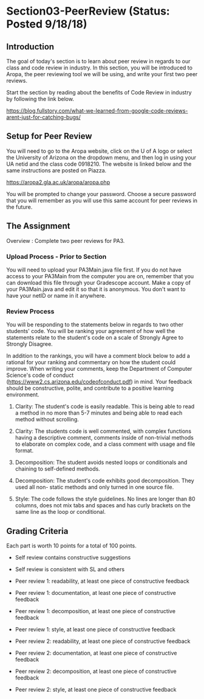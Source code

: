 # Section03-PeerReview (Status: Posted 9/18/18)

## Introduction 
The goal of today's section is to learn about peer review in regards to our class
and code review in industry. In this section, you will be introduced to Aropa, the
peer reviewing tool we will be using, and write your first two peer reviews. 

Start the section by reading about the benefits of Code Review in industry by 
following the link below. 

https://blog.fullstory.com/what-we-learned-from-google-code-reviews-arent-just-for-catching-bugs/



## Setup for Peer Review 
You will need to go to the Aropa website, click on the U of A logo or select
the University of Arizona on the dropdown menu, and then log in using your UA
netid and the class code 0918210. The website is linked below and the same 
instructions are posted on Piazza.

https://aropa2.gla.ac.uk/aropa/aropa.php

You will be prompted to change your password. Choose a secure password that 
you will remember as you will use this same account for peer reviews in 
the future. 

## The Assignment
Overview : Complete two peer reviews for PA3.

### Upload Process - Prior to Section 
You will need to upload your PA3Main.java file first. If you do not have
access to your PA3Main from the computer you are on, remember that you 
can download this file through your Gradescope account. Make a copy of your PA3Main.java and
edit it so that it is anonymous. You don't want to have your netID or name in it anywhere.

### Review Process
You will be responding to the statements below in regards to two other
students' code. You will be ranking your agreement of how well the statements 
relate to the student's code on a scale of Strongly Agree to Strongly Disagree.

In addition to the rankings, you will have a comment block below to add a
rational for your ranking and commentary on how the student could improve. 
When writing your comments, keep the Department of Computer Science's code of 
conduct (https://www2.cs.arizona.edu/codeofconduct.pdf) in mind. Your feedback 
should be constructive, polite, and contribute to a positive learning environment. 

1.	Clarity: The student's code is easily readable. This is being able to read a method
	in no more than 5-7 minutes and being able to read each method without scrolling.
     
2.	Clarity: The students code is well commented, with complex functions having a 
	descriptive comment, comments inside of non-trivial methods to elaborate on 
	complex code, and a class comment with usage and file format. 

3.	Decomposition: The student avoids nested loops or conditionals and chaining to 
	self-defined methods. 
	
4.	Decomposition: The student's code exhibits good decomposition. They used all non-
	static methods and only turned in one source file.

5.	Style: The code follows the style guidelines. No lines are longer than 80 columns, does 
	not mix tabs and spaces and has curly brackets on the same line as the loop or conditional. 
  
## Grading Criteria
Each part is worth 10 points for a total of 100 points.

* Self review contains constructive suggestions

* Self review is consistent with SL and others

* Peer review 1: readability, at least one piece of constructive feedback

* Peer review 1: documentation, at least one piece of constructive feedback

* Peer review 1: decomposition, at least one piece of constructive feedback

* Peer review 1: style, at least one piece of constructive feedback

* Peer review 2: readability, at least one piece of constructive feedback

* Peer review 2: documentation, at least one piece of constructive feedback

* Peer review 2: decomposition, at least one piece of constructive feedback

* Peer review 2: style, at least one piece of constructive feedback
